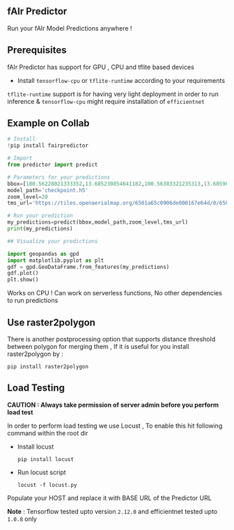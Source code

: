 ## fAIr Predictor
 
Run your fAIr Model Predictions anywhere ! 

## Prerequisites

fAIr Predictor has support for GPU , CPU and tflite based devices 

- Install ```tensorflow-cpu``` or ```tflite-runtime``` according to your requirements 

```tflite-runtime``` support is for having very light deployment in order to run inference & 
```tensorflow-cpu``` might require installation of ```efficientnet```

## Example on Collab 
```python
# Install 
!pip install fairpredictor

# Import 
from predictor import predict

# Parameters for your predictions 
bbox=[100.56228021333352,13.685230854641182,100.56383321235313,13.685961853747969]
model_path='checkpoint.h5'
zoom_level=20
tms_url='https://tiles.openaerialmap.org/6501a65c0906de000167e64d/0/6501a65c0906de000167e64e/{z}/{x}/{y}'

# Run your prediction 
my_predictions=predict(bbox,model_path,zoom_level,tms_url)
print(my_predictions)

## Visualize your predictions 

import geopandas as gpd
import matplotlib.pyplot as plt
gdf = gpd.GeoDataFrame.from_features(my_predictions)
gdf.plot()
plt.show()
```

Works on CPU ! Can work on serverless functions, No other dependencies to run predictions 

## Use raster2polygon 

There is another postprocessing option that supports distance threshold between polygon for merging them , If it is useful for you install raster2polygon by : 
```
pip install raster2polygon
```

## Load Testing

**CAUTION : Always take permission of server admin before you perform load test** 

In order to perform load testing we use Locust , To enable this hit following command within the root dir 

- Install locust

    ```
    pip install locust
    ```

- Run locust script
    ```
    locust -f locust.py
    ```
Populate your HOST and replace it with BASE URL of the Predictor URL 




**Note** : Tensorflow tested upto version `2.12.0` and efficientnet tested upto `1.0.8` only 